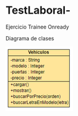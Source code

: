 # TestLaboral-
Ejercicio Trainee Onready

Diagrama de clases

![busqueda](https://github.com/CristianSivak/TestLaboral-/blob/main/Diagrama.png)
